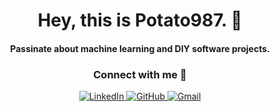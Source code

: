 <h1 align="center">
  Hey, this is Potato987. 👋 
</h1>

<h4 align="center">
  Passinate about machine learning and DIY software projects. 
</h4>

<h3 align="center">
  Connect with me 👥
</h3>

<p align="center">
  <a href="https://www.linkedin.com/in/wojciech-ratajczak-591421227/" target="_blank">
    <img src="https://img.shields.io/badge/LinkedIn-%230077B5.svg?&style=for-the-badge&logo=linkedin&logoColor=white" alt="LinkedIn" />
  </a>
  <a href="https://github.com/that1potato" target="_blank">
    <img src="https://img.shields.io/badge/GitHub-100000?style=for-the-badge&logo=github&logoColor=white" alt="GitHub" />
  </a>
  <a href="mailto:wojciech.ratajczak987@gmail.com" target="_blank">
    <img src="https://img.shields.io/badge/Gmail-D14836?style=for-the-badge&logo=gmail&logoColor=white" alt="Gmail" />
  </a>
</p>
